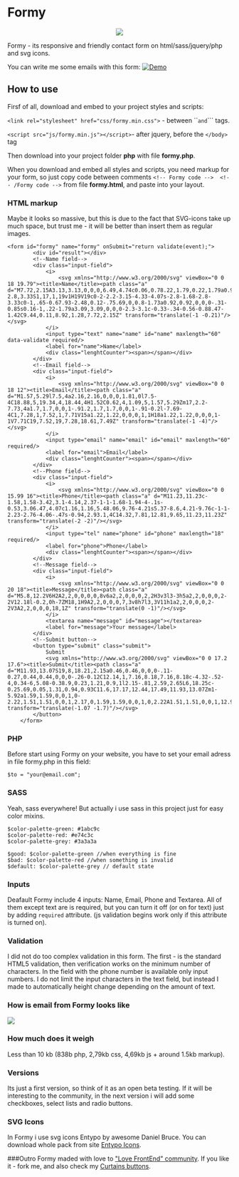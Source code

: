 # Formy
<p align="center">
  <img src ="https://pp.userapi.com/c837734/v837734384/2bcd3/q7Fnn_Qaxts.jpg" />
</p>
Formy - its responsive and friendly contact form on html/sass/jquery/php and svg icons.

You can write me some emails with this form:  <a href="https://formy.vhumeniuk.com/">![Demo](https://img.shields.io/badge/watch-demo-green.svg)</a>

## How to use
Firsf of all, download and embed to your project styles and scripts:

```<link rel="stylesheet" href="css/formy.min.css">``` - between ``<head>``` and ```</head>``` tags. 

```<script src="js/formy.min.js"></script>```- after jquery, before the ```</body>``` tag

Then download into your project folder **php** with file **formy.php**.

When you download and embed all styles and scripts, you need markup for your form, so just copy code between comments ```<!-- Formy code -->  <!-- /Formy code -->``` from file **formy.html**, and paste into your layout. 

### HTML markup
Maybe it looks so massive, but this is due to the fact that SVG-icons take up much space, but trust me - it will be better than insert them as regular images.

```
<form id="formy" name="formy" onSubmit="return validate(event);">
		<div id="result"></div>
		<!--Name field-->
		<div class="input-field">
			<i>
				<svg xmlns="http://www.w3.org/2000/svg" viewBox="0 0 18 19.79"><title>Name</title><path class="a" d="M7.72,2.15A3.13,3.13,0,0,0,6.49,4.74c0.06,0.78.22,1.79,0.22,1.79a0.92,0.92,0,0,0-.31.85c0.11,1.72.68,1,.8,1.73,0.28,1.81.93,1.49,0.93,2.48,0,1.65-.68,2.42-2.8,3.33S1,17,1,19v1H19V19c0-2-2.2-3.15-4.33-4.07s-2.8-1.68-2.8-3.33c0-1,.65-0.67.93-2.48,0.12-.75.69,0,0.8-1.73a0.92,0.92,0,0,0-.31-0.85s0.16-1,.22-1.79a3.09,3.09,0,0,0-2.3-3.1c-0.33-.34-0.56-0.88.47-1.42C9.44,0.11,8.92,1.28,7.72,2.15Z" transform="translate(-1 -0.21)"/></svg>
			</i>
			<input type="text" name="name" id="name" maxlength="60" data-validate required/>
			<label for="name">Name</label>
			<div class="lenghtCounter"><span></span></div>
		</div>
		<!--Email field-->
		<div class="input-field">
			<i>
				<svg xmlns="http://www.w3.org/2000/svg" viewBox="0 0 18 12"><title>Email</title><path class="a" d="M1.57,5.29l7.5,4a2.16,2.16,0,0,0,1.81,0l7.5-4C18.88,5,19.34,4,18.44,4H1.52C0.62,4,1.09,5,1.57,5.29Zm17,2.2-7.73,4a1.7,1.7,0,0,1-.91.2,1.7,1.7,0,0,1-.91-0.2l-7.69-4C1,7.28,1,7.52,1,7.71V15a1.22,1.22,0,0,0,1,1H18a1.22,1.22,0,0,0,1-1V7.71C19,7.52,19,7.28,18.61,7.49Z" transform="translate(-1 -4)"/></svg>
			</i>
			<input type="email" name="email" id="email" maxlength="60" required/>
			<label for="email">Email</label>
			<div class="lenghtCounter"><span></span></div>
		</div>
		<!--Phone field-->
		<div class="input-field">
			<i>
				<svg xmlns="http://www.w3.org/2000/svg" viewBox="0 0 15.99 16"><title>Phone</title><path class="a" d="M11.23,11.23c-1.58,1.58-3.42,3.1-4.14,2.37-1-1-1.68-1.94-4-.1s-0.53,3.06.47,4.07c1.16,1.16,5.48.06,9.76-4.21s5.37-8.6,4.21-9.76c-1-1-2.23-2.76-4.06-.47s-0.94,2.93.1,4C14.32,7.81,12.81,9.65,11.23,11.23Z" transform="translate(-2 -2)"/></svg>
			</i>
			<input type="tel" name="phone" id="phone" maxlength="18" required/>
			<label for="phone">Phone</label>
			<div class="lenghtCounter"><span></span></div>
		</div>
		<!--Message field-->
		<div class="input-field">
			<i>
				<svg xmlns="http://www.w3.org/2000/svg" viewBox="0 0 20 18"><title>Message</title><path class="a" d="M5.8,12.2V6H2A2,2,0,0,0,0,8v6a2,2,0,0,0,2,2H3v3l3-3h5a2,2,0,0,0,2-2V12.18l-0.2,0h-7ZM18,1H9A2,2,0,0,0,7,3v8h7l3,3V11h1a2,2,0,0,0,2-2V3A2,2,0,0,0,18,1Z" transform="translate(0 -1)"/></svg>
			</i>
			<textarea name="message" id="message"></textarea>
			<label for="message">Your message</label>
		</div>
		<!--Submit button-->
		<button type="submit" class="submit">
			Submit
			<svg xmlns="http://www.w3.org/2000/svg" viewBox="0 0 17.2 17.6"><title>Submit</title><path class="a" d="M11.93,13.07S19,8,18.21,2.15a0.46,0.46,0,0,0-.11-0.27,0.44,0.44,0,0,0-.26-0.12C12.14,1,7.16,8.18,7.16,8.18c-4.32-.52-4,0.34-6,5.08-0.38.9,0.23,1.21,0.9,1l2.15-.81,2.59,2.65L6,18.25c-0.25.69,0.05,1.31,0.94,0.93C11.6,17.17,12.44,17.49,11.93,13.07Zm1-5.92a1.59,1.59,0,0,1,0-2.22,1.51,1.51,0,0,1,2.17,0,1.59,1.59,0,0,1,0,2.22A1.51,1.51,0,0,1,12.94,7.15Z" transform="translate(-1.07 -1.7)"/></svg>
		</button>
	</form>
  ```
### PHP
Before start using Formy on your website, you have to set your email adress in file formy.php in this field:
```
$to = "your@email.com";
```
 
### SASS
 Yeah, sass everywhere! But actually i use sass in this project just for easy color mixins. 
 ```
 $color-palette-green: #1abc9c
 $color-palette-red: #e74c3c
 $color-palette-grey: #3a3a3a
 
 $good: $color-palette-green //when everything is fine
 $bad: $color-palette-red //when something is invalid
 $default: $color-palette-grey // default state
 ```
### Inputs
Deafault Formy include 4 inputs: Name, Email, Phone and Textarea.
All of them except text are is required, but you can turn it off (or on for text) just by adding ```required``` attribute. (js validation begins work only if this attribute is turned on).

### Validation
I did not do too complex validation in this form. The first - is the standard HTML5 validation, then verification works on the minimum number of characters. In the field with the phone number is available only input numbers.
I do not limit the input characters in the text field, but instead I made to automatically height change depending on the amount of text.

### How is email from Formy looks like
<p align="left">
  <img src ="http://image.prntscr.com/image/23e356e1219e4cc5ba3eb38ed4e53f0d.png" />
</p>

### How much does it weigh
Less than 10 kb (838b php, 2,79kb css, 4,69kb js + around 1.5kb markup).

### Versions
Its just a first version, so think of it as an open beta testing. If it will be interesting to the community,
in the next version i will add some checkboxes, select lists and radio buttons.

### SVG Icons
In Formy i use svg icons Entypo by awesome Daniel Bruce. You can download whole pack from site [Entypo Icons](http://www.entypo.com/).

###Outro
Formy maded with love to ["Love FrontEnd" community](https://vk.com/love_frontend).
If you like it - fork me, and also check my [Curtains buttons](https://github.com/VladimirHumeniuk/curtains-buttons).
